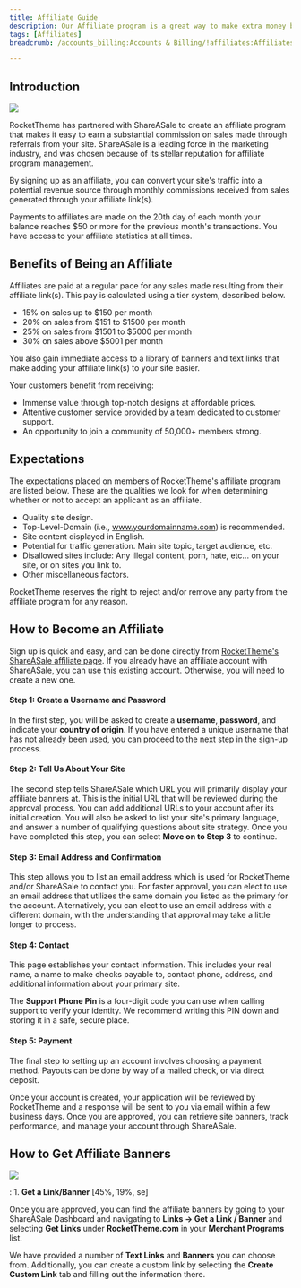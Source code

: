 ```yaml
---
title: Affiliate Guide
description: Our Affiliate program is a great way to make extra money by spreading the word about RocketTheme and its products.
tags: [Affiliates]
breadcrumb: /accounts_billing:Accounts & Billing/!affiliates:Affiliates/

---
```


Introduction
-----

![][share]

RocketTheme has partnered with ShareASale to create an affiliate program that makes it easy to earn a substantial commission on sales made through referrals from your site. ShareASale is a leading force in the marketing industry, and was chosen because of its stellar reputation for affiliate program management.

By signing up as an affiliate, you can convert your site's traffic into a potential revenue source through monthly commissions received from sales generated through your affiliate link(s). 

Payments to affiliates are made on the 20th day of each month your balance reaches $50 or more for the previous month's transactions. You have access to your affiliate statistics at all times.

Benefits of Being an Affiliate
-----

Affiliates are paid at a regular pace for any sales made resulting from their affiliate link(s). This pay is calculated using a tier system, described below.

* 15% on sales up to $150 per month
* 20% on sales from $151 to $1500 per month
* 25% on sales from $1501 to $5000 per month
* 30% on sales above $5001 per month 

You also gain immediate access to a library of banners and text links that make adding your affiliate link(s) to your site easier.

Your customers benefit from receiving:

* Immense value through top-notch designs at affordable prices. 
* Attentive customer service provided by a team dedicated to customer support. 
* An opportunity to join a community of 50,000+ members strong. 

Expectations
-----

The expectations placed on members of RocketTheme's affiliate program are listed below. These are the qualities we look for when determining whether or not to accept an applicant as an affiliate.

* Quality site design.
* Top-Level-Domain (i.e., www.yourdomainname.com) is recommended.
* Site content displayed in English.
* Potential for traffic generation. Main site topic, target audience, etc.
* Disallowed sites include: Any illegal content, porn, hate, etc... on your site, or on sites you link to.
* Other miscellaneous factors.

RocketTheme reserves the right to reject and/or remove any party from the affiliate program for any reason.

How to Become an Affiliate
-----

Sign up is quick and easy, and can be done directly from [RocketTheme's ShareASale affiliate page][shareasale]. If you already have an affiliate account with ShareASale, you can use this existing account. Otherwise, you will need to create a new one.

#### Step 1: Create a Username and Password

In the first step, you will be asked to create a **username**, **password**, and indicate your **country of origin**. If you have entered a unique username that has not already been used, you can proceed to the next step in the sign-up process.

#### Step 2: Tell Us About Your Site

The second step tells ShareASale which URL you will primarily display your affiliate banners at. This is the initial URL that will be reviewed during the approval process. You can add additional URLs to your account after its initial creation. You will also be asked to list your site's primary language, and answer a number of qualifying questions about site strategy. Once you have completed this step, you can select **Move on to Step 3** to continue.

#### Step 3: Email Address and Confirmation

This step allows you to list an email address which is used for RocketTheme and/or ShareASale to contact you. For faster approval, you can elect to use an email address that utilizes the same domain you listed as the primary for the account. Alternatively, you can elect to use an email address with a different domain, with the understanding that approval may take a little longer to process.

#### Step 4: Contact

This page establishes your contact information. This includes your real name, a name to make checks payable to, contact phone, address, and additional information about your primary site.

The **Support Phone Pin** is a four-digit code you can use when calling support to verify your identity. We recommend writing this PIN down and storing it in a safe, secure place.

#### Step 5: Payment

The final step to setting up an account involves choosing a payment method. Payouts can be done by way of a mailed check, or via direct deposit. 

Once your account is created, your application will be reviewed by RocketTheme and a response will be sent to you via email within a few business days. Once you are approved, you can retrieve site banners, track performance, and manage your account through ShareASale.

How to Get Affiliate Banners
-----

![][link]

:	1. **Get a Link/Banner** [45%, 19%, se]

Once you are approved, you can find the affiliate banners by going to your ShareASale Dashboard and navigating to **Links -> Get a Link / Banner** and selecting **Get Links** under **RocketTheme.com** in your **Merchant Programs** list.

We have provided a number of **Text Links** and **Banners** you can choose from. Additionally, you can create a custom link by selecting the **Create Custom Link** tab and filling out the information there.

[shareasale]: http://www.shareasale.com/shareasale.cfm?merchantID=30300
[share]: assets/shareasale.jpg
[link]: assets/shareasalelink.jpg